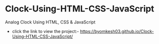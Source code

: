 # Clock-Using-HTML-CSS-JavaScript
Analog Clock Using HTML, CSS & JavaScript





* click the link to view the project:- https://byomkesh03.github.io/Clock-Using-HTML-CSS-JavaScript/
